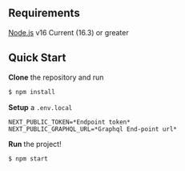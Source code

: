 ## Requirements
[Node.js](https://nodejs.org/) v16 Current (16.3) or greater

## Quick Start
**Clone** the repository and run
```bash
$ npm install
```

**Setup** a `.env.local`
```env
NEXT_PUBLIC_TOKEN=*Endpoint token*
NEXT_PUBLIC_GRAPHQL_URL=*Graphql End-point url*
```

**Run** the project!
```bash
$ npm start
```